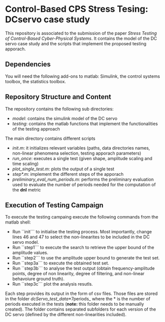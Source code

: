 # Control-Based CPS Stress Tesing: DCservo case study

This repository is associated to the submission of the paper _Stress Testing of Control-Based Cyber-Physical Systems_.
It contains the model of the DC servo case study and the scripts that implement the proposed testing apporach.

## Dependencies

You will need the following add-ons to matlab: Simulink, the control systems toolbox, the statistics toolbox.

## Repository Structure and Content

The repository contains the following sub directories:

 * _model_: contains the simulink model of the DC servo
 * _testing_: contains the matlab functions that implement the functionalities of the testing approach

The main directory contains different scripts

 * _init.m_: it initializes relevant variables (paths, data directories names, non-linear phenomena selection, testing apporach parameters)
 * _run\_once_: executes a single test (given shape, amplitude scaling and time scaling)
 * _plot\_single\_test.m_: plots the output of a single test
 * _step\*.m_: implement the different steps of the apporach
 * _preliminary\_eval\_num\_periods.m_: performs the preliminary evaluation used to evaluate the number of periods needed for the computation of the __dnl__ metric

## Execution of Testing Campaign

To execute the testing campaing execute the following commands from the matlab shell:

 * Run ``init``` to initialise the testing process. Most importantly, change lines 46 and 47 to select the non-linearites to be included in the DC servo model.
 * Run ``step1``` to execute the search to retrieve the upper bound of the amplitude values.
 * Run ``step2``` to use the amplitude upper bound to generate the test set.
 * Run ``step3a``` to execute the obtained test set.
 * Run ``step3b``` to analyse the test output (obtain frequency-amplitude points, degree of non linearity, degree of filtering, and non-linear behavoiure ground truth).
 * Run ``step3c``` plot the analysis resutls.

Each step provides its output in the form of csv files.
Those files are stored in the folder _dcServo_test_data_\*7periods_ where the \* is the number of periods executed in the tests (__note:__ this folder needs to be manually created).
The folder contains separated subfolders for each  version of the DC servo (defined by the different non-linearities included).





